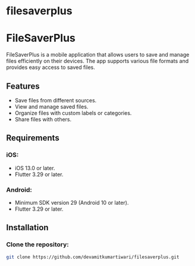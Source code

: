 # filesaverplus
# FileSaverPlus

FileSaverPlus is a mobile application that allows users to save and manage files efficiently on their devices. The app supports various file formats and provides easy access to saved files.

## Features
- Save files from different sources.
- View and manage saved files.
- Organize files with custom labels or categories.
- Share files with others.

## Requirements

### iOS:
- iOS 13.0 or later.
- Flutter 3.29 or later.

### Android:
- Minimum SDK version 29 (Android 10 or later).
- Flutter 3.29 or later.

## Installation

### Clone the repository:
```bash
git clone https://github.com/devamitkumartiwari/filesaverplus.git


